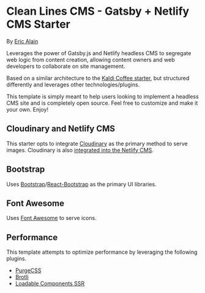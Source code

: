 # Clean Lines CMS - Gatsby + Netlify CMS Starter

By [Eric Alain](https://ericalain.ca)

Leverages the power of Gatsby.js and Netlify headless CMS to segregate web logic from content creation, allowing content owners and web developers to collaborate on site management.

Based on a similar architecture to the [Kaldi Coffee starter](https://www.gatsbyjs.com/starters/netlify-templates/gatsby-starter-netlify-cms/), but structured differently and leverages other technologies/plugins.

This template is simply meant to help users looking to implement a headless CMS site and is completely open source. Feel free to customize and make it your own. Enjoy!

## Cloudinary and Netlify CMS

This starter opts to integrate [Cloudinary](https://cloudinary.com) as the primary method to serve images. Cloudinary is also [integrated into the Netlify CMS](https://www.netlifycms.org/docs/cloudinary/).

## Bootstrap

Uses [Bootstrap](https://getbootstrap.com)/[React-Bootstrap](https://react-bootstrap.github.io) as the primary UI libraries.

## Font Awesome

Uses [Font Awesome](https://react-bootstrap.github.io) to serve icons.

## Performance

This template attempts to optimize performance by leveraging the following plugins.

- [PurgeCSS](https://www.gatsbyjs.com/plugins/gatsby-plugin-purgecss/)
- [Brotli](https://www.gatsbyjs.com/plugins/gatsby-plugin-brotli/)
- [Loadable Components SSR](https://www.gatsbyjs.com/plugins/gatsby-plugin-loadable-components-ssr/)
